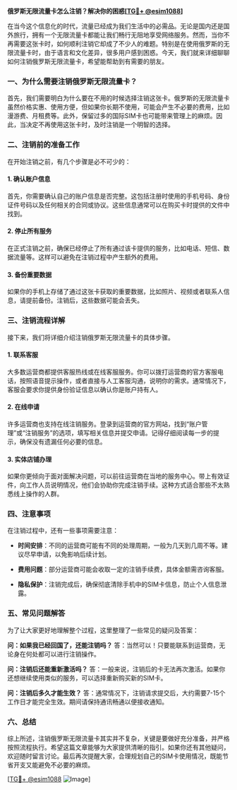 **俄罗斯无限流量卡怎么注销？解决你的困惑[[TG💪+ @esim1088](https://t.me/s/esim1088)]**

在当今这个信息化的时代，流量已经成为我们生活中的必需品。无论是国内还是国外旅行，拥有一个无限流量卡都能让我们畅行无阻地享受网络服务。然而，当你不再需要这张卡时，如何顺利注销它却成了不少人的难题。特别是在使用俄罗斯的无限流量卡时，由于语言和文化差异，很多用户感到困惑。今天，我们就来详细聊聊如何注销俄罗斯无限流量卡，希望能帮助到有需要的朋友。

### 一、为什么需要注销俄罗斯无限流量卡？

首先，我们需要明白为什么要在不用的时候选择注销这张卡。俄罗斯的无限流量卡虽然价格实惠、使用方便，但如果你长期不使用，可能会产生不必要的费用，比如漫游费、月租费等。此外，保留过多的国际SIM卡也可能带来管理上的麻烦。因此，当决定不再使用这张卡时，及时注销是一个明智的选择。

### 二、注销前的准备工作

在开始注销之前，有几个步骤是必不可少的：

#### 1. 确认账户信息
首先，你需要确认自己的账户信息是否完整。这包括注册时使用的手机号码、身份证件号码以及任何相关的合同或协议。这些信息通常可以在购买卡时提供的文件中找到。

#### 2. 停止所有服务
在正式注销之前，确保已经停止了所有通过该卡提供的服务，比如电话、短信、数据流量等。这样可以避免在注销过程中产生额外的费用。

#### 3. 备份重要数据
如果你的手机上存储了通过这张卡获取的重要数据，比如照片、视频或者联系人信息，请提前备份。注销后，这些数据可能会丢失。

### 三、注销流程详解

接下来，我们将详细介绍注销俄罗斯无限流量卡的具体步骤。

#### 1. 联系客服
大多数运营商都提供客服热线或在线客服服务。你可以拨打运营商的官方客服电话，按照语音提示操作，或者直接与人工客服沟通，说明你的需求。通常情况下，客服会要求你提供身份验证信息以确认你是账户持有人。

#### 2. 在线申请
许多运营商也支持在线注销服务。登录到运营商的官方网站，找到“账户管理”或“注销服务”的选项，填写相关信息并提交申请。记得仔细阅读每一步的提示，确保没有遗漏任何必要的信息。

#### 3. 实体店铺办理
如果你更倾向于面对面解决问题，可以前往运营商在当地的服务中心。带上有效证件，向工作人员说明情况，他们会协助你完成注销手续。这种方式适合那些不太熟悉线上操作的人群。

### 四、注意事项

在注销过程中，还有一些事项需要注意：

- **时间安排**：不同的运营商可能有不同的处理周期，一般为几天到几周不等。建议尽早申请，以免影响后续计划。
  
- **费用问题**：部分运营商可能会收取一定的注销手续费，具体金额需咨询客服。

- **隐私保护**：注销完成后，确保彻底清除手机中的SIM卡信息，防止个人信息泄露。

### 五、常见问题解答

为了让大家更好地理解整个过程，这里整理了一些常见的疑问及答案：

**问：如果我已经回国了，还能注销吗？**
答：当然可以！只要能联系到运营商，无论身在何处都可以进行注销操作。

**问：注销后还能重新激活吗？**
答：一般来说，注销后的卡无法再次激活。如果你还想继续使用类似的服务，可以选择重新购买新的SIM卡。

**问：注销后多久才能生效？**
答：通常情况下，注销请求提交后，大约需要7-15个工作日才能完全生效。期间请保持通讯畅通以便接收通知。

### 六、总结

综上所述，注销俄罗斯无限流量卡其实并不复杂，关键是要做好充分准备，并严格按照流程执行。希望这篇文章能够为大家提供清晰的指引。如果你还有其他疑问，欢迎随时留言讨论。最后再次提醒大家，合理规划自己的SIM卡使用情况，既能节省开支又能避免不必要的麻烦。

[[TG💪+ @esim1088](https://t.me/s/esim1088) ![Image](https://i.postimg.cc/4NQfJmqS/Snipaste-2025-05-13-00-14-12.png)]